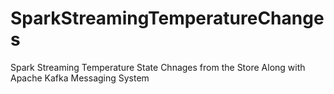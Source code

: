 # SparkStreamingTemperatureChanges
Spark Streaming Temperature State Chnages from the Store Along with Apache Kafka Messaging System 
